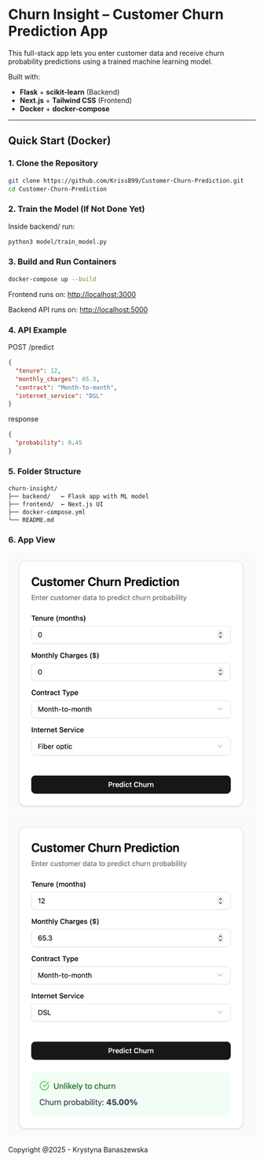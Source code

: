 # Churn Insight – Customer Churn Prediction App

This full-stack app lets you enter customer data and receive churn probability predictions using a trained machine learning model.

Built with:

- **Flask** + **scikit-learn** (Backend)
- **Next.js** + **Tailwind CSS** (Frontend)
- **Docker** + **docker-compose**

---

## Quick Start (Docker)

### 1. Clone the Repository

```bash
git clone https://github.com/KrissB99/Customer-Churn-Prediction.git
cd Customer-Churn-Prediction
```

### 2. Train the Model (If Not Done Yet)

Inside backend/ run:

```bash
python3 model/train_model.py
```

### 3. Build and Run Containers

```bash
docker-compose up --build
```

Frontend runs on: [http://localhost:3000](http://localhost:3000)

Backend API runs on: [http://localhost:5000](http://localhost:5000/docs#)

### 4. API Example

POST /predict

```json
{
  "tenure": 12,
  "monthly_charges": 65.3,
  "contract": "Month-to-month",
  "internet_service": "DSL"
}
```

response

```json
{
  "probability": 0.45
}
```

### 5. Folder Structure

```vbnet
churn-insight/
├── backend/   ← Flask app with ML model
├── frontend/  ← Next.js UI
├── docker-compose.yml
└── README.md
```

### 6. App View

![Main App View](/pictures/app_view.png)
![Main App View - Predicted](/pictures/app_view_predicted.png)

Copyright @2025 - Krystyna Banaszewska
